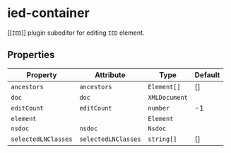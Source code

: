 # ied-container

[[`IED`]] plugin subeditor for editing `IED` element.

## Properties

| Property            | Attribute           | Type          | Default |
|---------------------|---------------------|---------------|---------|
| `ancestors`         | `ancestors`         | `Element[]`   | []      |
| `doc`               | `doc`               | `XMLDocument` |         |
| `editCount`         | `editCount`         | `number`      | -1      |
| `element`           |                     | `Element`     |         |
| `nsdoc`             | `nsdoc`             | `Nsdoc`       |         |
| `selectedLNClasses` | `selectedLNClasses` | `string[]`    | []      |

